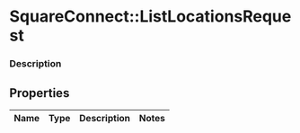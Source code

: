 # SquareConnect::ListLocationsRequest

### Description



## Properties
Name | Type | Description | Notes
------------ | ------------- | ------------- | -------------


